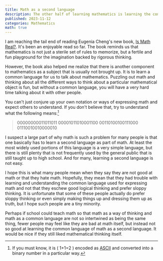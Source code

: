 ```yaml
---
title: Math as a second language
description: The other half of learning mathematics is learning the common language to communicate mathematical concepts.
published: 2023-11-12
categories: Mathematics
math: true
---
```


I am reaching the tail end of reading Eugenia Cheng's new book, [Is Math Real?].
It's been an enjoyable read so far.  The book reminds us that mathematics is
not just a sterile set of rules to memorize, but a fertile and fun playground
for the imagination backed by rigorous thinking.

<!--more-->

However, the book also helped me realize that there is another component
to mathematics as a subject that is usually not brought up.
It is to learn a common language for us to talk about mathematics.
Puzzling out math and thinking about all the different ways to
think about a particular mathematical object is fun,
but without a common language, you will have a very hard time
talking about it with other people.

You can't just conjure up your own notation or ways of expressing math
and expect others to understand.  If you don't believe that,
try to understand what the following means:[^encoded-formula]

> 00000000011011011
> 00001011010001100
> 00110100100111000
> 01110010010000010

I suspect a large part of why math is such a problem for many people
is that one basically has to learn a second language as part of math.
At least the most widely used portions of this language is a very simple language,
but there is still plenty that is not frequently used by the general public
that is still taught up to high school.  And for many, learning a second language
is not easy.

I hope this is what many people mean when they say they are not good at math
or that they hate math.  Hopefully, they mean that they had trouble with
learning and understanding the common language used for expressing math
and not that they eschew good logical thinking and prefer sloppy thinking.
It is unfortunate that some of these people actually do prefer sloppy thinking
or even simply making things up and dressing them up as truth,
but I hope such people are a tiny minority.

Perhaps if school could teach math so that math as a way of thinking
and math as a common language are not so intertwined as being the same thing,
fewer people may feel like they are bad at math itself, but instead not so good
at learning the common language of math as a second language.
It would be nice if they still liked mathematical thinking itself.

[^encoded-formula]: If you must know, it is \( 1+1=2 \) encoded as [ASCII] and
  converted into a binary number in a particular way.

[Is Math Real?]: https://www.hachettebookgroup.com/titles/eugenia-cheng/is-math-real/9781541601826/

[ASCII]: https://en.wikipedia.org/wiki/ASCII
